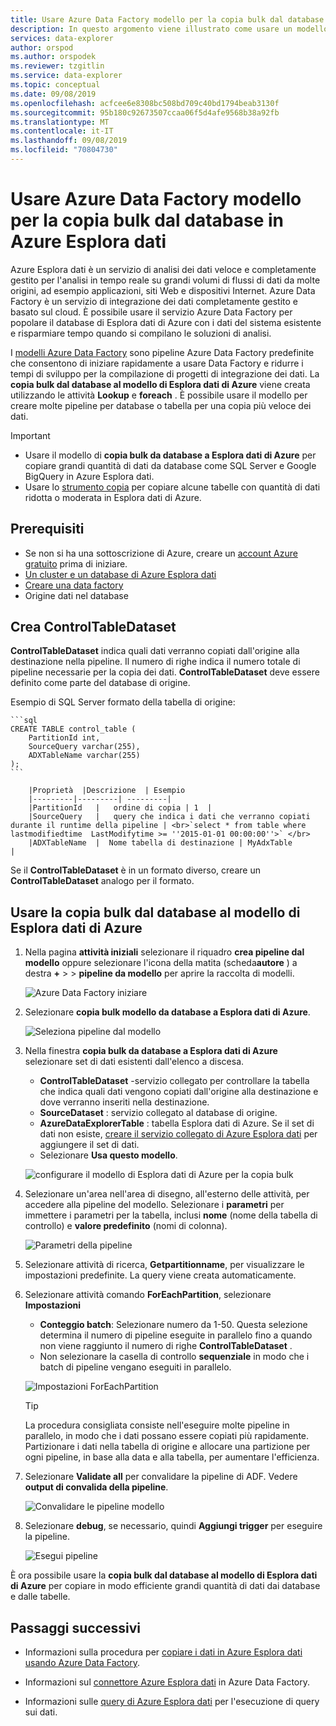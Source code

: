 ```yaml
---
title: Usare Azure Data Factory modello per la copia bulk dal database in Azure Esplora dati
description: In questo argomento viene illustrato come usare un modello di Azure Data Factory per la copia bulk dal database in Azure Esplora dati
services: data-explorer
author: orspod
ms.author: orspodek
ms.reviewer: tzgitlin
ms.service: data-explorer
ms.topic: conceptual
ms.date: 09/08/2019
ms.openlocfilehash: acfcee6e8308bc508bd709c40bd1794beab3130f
ms.sourcegitcommit: 95b180c92673507ccaa06f5d4afe9568b38a92fb
ms.translationtype: MT
ms.contentlocale: it-IT
ms.lasthandoff: 09/08/2019
ms.locfileid: "70804730"
---
```

# <a name="use-azure-data-factory-template-for-bulk-copy-from-database-to-azure-data-explorer"></a>Usare Azure Data Factory modello per la copia bulk dal database in Azure Esplora dati

Azure Esplora dati è un servizio di analisi dei dati veloce e completamente gestito per l'analisi in tempo reale su grandi volumi di flussi di dati da molte origini, ad esempio applicazioni, siti Web e dispositivi Internet. Azure Data Factory è un servizio di integrazione dei dati completamente gestito e basato sul cloud. È possibile usare il servizio Azure Data Factory per popolare il database di Esplora dati di Azure con i dati del sistema esistente e risparmiare tempo quando si compilano le soluzioni di analisi. 

I [modelli Azure Data Factory](/azure/data-factory/solution-templates-introduction) sono pipeline Azure Data Factory predefinite che consentono di iniziare rapidamente a usare Data Factory e ridurre i tempi di sviluppo per la compilazione di progetti di integrazione dei dati. La **copia bulk dal database al modello di Esplora dati di Azure** viene creata utilizzando le attività **Lookup** e **foreach** . È possibile usare il modello per creare molte pipeline per database o tabella per una copia più veloce dei dati. 

> [!IMPORTANT]
> * Usare il modello di **copia bulk da database a Esplora dati di Azure** per copiare grandi quantità di dati da database come SQL Server e Google BigQuery in Azure Esplora dati. 
> * Usare lo [strumento copia](data-factory-load-data.md) per copiare alcune tabelle con quantità di dati ridotta o moderata in Esplora dati di Azure. 

## <a name="prerequisites"></a>Prerequisiti

* Se non si ha una sottoscrizione di Azure, creare un [account Azure gratuito](https://azure.microsoft.com/free/) prima di iniziare.
* [Un cluster e un database di Azure Esplora dati](create-cluster-database-portal.md)
* [Creare una data factory](data-factory-load-data.md#create-a-data-factory)
* Origine dati nel database

## <a name="create-controltabledataset"></a>Crea ControlTableDataset

**ControlTableDataset** indica quali dati verranno copiati dall'origine alla destinazione nella pipeline. Il numero di righe indica il numero totale di pipeline necessarie per la copia dei dati. **ControlTableDataset** deve essere definito come parte del database di origine.

Esempio di SQL Server formato della tabella di origine:
    
    ```sql   
    CREATE TABLE control_table (
        PartitionId int,
        SourceQuery varchar(255),
        ADXTableName varchar(255)
    );
    ```
    
        |Proprietà  |Descrizione  | Esempio
        |---------|---------| ---------|
        |PartitionId   |   ordine di copia | 1  |  
        |SourceQuery   |   query che indica i dati che verranno copiati durante il runtime della pipeline | <br>`select * from table where lastmodifiedtime  LastModifytime >= ''2015-01-01 00:00:00''>` </br>    
        |ADXTableName  |  Nome tabella di destinazione | MyAdxTable       |  

Se il **ControlTableDataset** è in un formato diverso, creare un **ControlTableDataset** analogo per il formato.

## <a name="use-bulk-copy-from-database-to-azure-data-explorer-template"></a>Usare la copia bulk dal database al modello di Esplora dati di Azure

1. Nella pagina **attività iniziali** selezionare il riquadro **crea pipeline dal modello** oppure selezionare l'icona della matita (scheda**autore** ) a destra **+** >  >  **pipeline da modello** per aprire la raccolta di modelli.

    ![Azure Data Factory iniziare](media/data-factory-template/adf-get-started.png)

1. Selezionare **copia bulk modello da database a Esplora dati di Azure**.
 
    ![Seleziona pipeline dal modello](media/data-factory-template/pipeline-from-template.png)

1.  Nella finestra **copia bulk da database a Esplora dati di Azure** selezionare set di dati esistenti dall'elenco a discesa. 

    * **ControlTableDataset** -servizio collegato per controllare la tabella che indica quali dati vengono copiati dall'origine alla destinazione e dove verranno inseriti nella destinazione. 
    * **SourceDataset** : servizio collegato al database di origine. 
    * **AzureDataExplorerTable** : tabella Esplora dati di Azure. Se il set di dati non esiste, [creare il servizio collegato di Azure Esplora dati](data-factory-load-data.md#create-the-azure-data-explorer-linked-service) per aggiungere il set di dati.
    * Selezionare **Usa questo modello**.

    ![configurare il modello di Esplora dati di Azure per la copia bulk](media/data-factory-template/configure-bulk-copy-adx-template.png)

1. Selezionare un'area nell'area di disegno, all'esterno delle attività, per accedere alla pipeline del modello. Selezionare i **parametri** per immettere i parametri per la tabella, inclusi **nome** (nome della tabella di controllo) e **valore predefinito** (nomi di colonna).

    ![Parametri della pipeline](media/data-factory-template/pipeline-parameters.png)

1.  Selezionare attività di ricerca, **Getpartitionname**, per visualizzare le impostazioni predefinite. La query viene creata automaticamente.
1.  Selezionare attività comando **ForEachPartition**, selezionare **Impostazioni**
    * **Conteggio batch**: Selezionare numero da 1-50. Questa selezione determina il numero di pipeline eseguite in parallelo fino a quando non viene raggiunto il numero di righe **ControlTableDataset** . 
    * Non selezionare la casella di controllo **sequenziale** in modo che i batch di pipeline vengano eseguiti in parallelo.

    ![Impostazioni ForEachPartition](media/data-factory-template/foreach-partition-settings.png)

    > [!TIP]
    > La procedura consigliata consiste nell'eseguire molte pipeline in parallelo, in modo che i dati possano essere copiati più rapidamente. Partizionare i dati nella tabella di origine e allocare una partizione per ogni pipeline, in base alla data e alla tabella, per aumentare l'efficienza.

1. Selezionare **Validate all** per convalidare la pipeline di ADF. Vedere **output di convalida della pipeline**.

    ![Convalidare le pipeline modello](media/data-factory-template/validate-template-pipelines.png)

1. Selezionare **debug**, se necessario, quindi **Aggiungi trigger** per eseguire la pipeline.

    ![Esegui pipeline](media/data-factory-template/trigger-run-of-pipeline.png)    


È ora possibile usare la **copia bulk dal database al modello di Esplora dati di Azure** per copiare in modo efficiente grandi quantità di dati dai database e dalle tabelle.

## <a name="next-steps"></a>Passaggi successivi

* Informazioni sulla procedura per [copiare i dati in Azure Esplora dati usando Azure Data Factory](data-factory-load-data.md).

* Informazioni sul [connettore Azure Esplora dati](/azure/data-factory/connector-azure-data-explorer) in Azure Data Factory.

* Informazioni sulle [query di Azure Esplora dati](/azure/data-explorer/web-query-data) per l'esecuzione di query sui dati.






